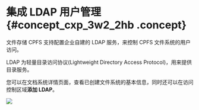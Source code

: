 # 集成 LDAP 用户管理 {#concept_cxp_3w2_2hb .concept}

文件存储 CPFS 支持配置企业自建的 LDAP 服务，来控制 CPFS 文件系统的用户访问。

LDAP 为轻量目录访问协议\(Lightweight Directory Access Protocol\)，用来提供目录服务。

您可以在文档系统详情页面，查看已创建文件系统的基本信息，同时还可以在访问控制区域**添加 LDAP**。

![](http://static-aliyun-doc.oss-cn-hangzhou.aliyuncs.com/assets/img/148019/155720831041332_zh-CN.png)

